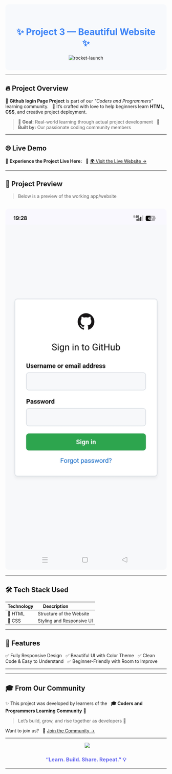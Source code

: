 <!-- Header Section -->
<div align="center" style="background-color:#f7f9fc; padding: 30px; border-radius: 10px;">


<h1 style="color: #3b82f6;">✨ Project 3 — Beautiful Website ✨</h1>

<img src="https://media.giphy.com/media/juua9i2c2fA0AIp2iq/giphy.gif" width="200" alt="rocket-launch" />

</div>

---

## 🔥 Project Overview

🎯 **Github login Page Project** is part of our _"Coders and Programmers"_ learning community.  
📘 It’s crafted with love to help beginners learn **HTML, CSS**, and creative project deployment.

> 🧩 **Goal:** Real-world learning through actual project development  
> 🤝 **Built by:** Our passionate coding community members

---

## 🌐 Live Demo

🎉 **Experience the Project Live Here:**  
🔗 [🌍 Visit the Live Website →](nbasicproject4.netlify.app)

---

## 📸 Project Preview

> Below is a preview of the working app/website

<p align="center">
  <img src="github.jpg" width="600" alt="Project Demo Preview" style="border-radius: 10px;" />
</p>

---

## 🛠️ Tech Stack Used

| Technology | Description                |
|------------|----------------------------|
| 🧱 HTML     | Structure of the Website   |
| 🎨 CSS      | Styling and Responsive UI |

---

## 📁 Features

✅ Fully Responsive Design  
✅ Beautiful UI with Color Theme  
✅ Clean Code & Easy to Understand  
✅ Beginner-Friendly with Room to Improve

---
---

## 🎓 From Our Community

✨ This project was developed by learners of the  
**🎓 Coders and Programmers Learning Community** 🚀

> Let’s build, grow, and rise together as developers 💪

Want to join us?  
🔗 [Join the Community →](https://m.me/cm/Aban-wKeswCNotpD/?send_source=cm%3Acopy_invite_link)

---

<p align="center">
  <img src="https://media.giphy.com/media/v1.Y2lkPTc5MGI3NjExa2syZmx2Yjd1ZGpydGpydmF4eW9nbmY4ZmE3bnM1ejBtZTV5em5oeSZlcD12MV9naWZzX3NlYXJjaCZjdD1n/Ll22OhMLAlVDb8UQWe/giphy.gif" width="180" />
</p>

<h3 align="center" style="color: #6366f1;">“Learn. Build. Share. Repeat.” 💡</h3>

---
